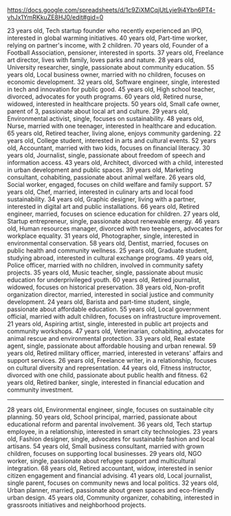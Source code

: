 https://docs.google.com/spreadsheets/d/1c9ZiXMCqjUtLyie9i4Ybn6PT4-vhJx1YmRKkuZE8HJ0/edit#gid=0

23 years old, Tech startup founder who recently experienced an IPO, interested in global warming initiatives.
40 years old, Part-time worker, relying on partner's income, with 2 children.
70 years old, Founder of a Football Association, pensioner, interested in sports.
37 years old, Freelance art director, lives with family, loves parks and nature.
28 years old, University researcher, single, passionate about community education.
55 years old, Local business owner, married with no children, focuses on economic development.
32 years old, Software engineer, single, interested in tech and innovation for public good.
45 years old, High school teacher, divorced, advocates for youth programs.
60 years old, Retired nurse, widowed, interested in healthcare projects.
50 years old, Small cafe owner, parent of 3, passionate about local art and culture.
29 years old, Environmental activist, single, focuses on sustainability.
48 years old, Nurse, married with one teenager, interested in healthcare and education.
65 years old, Retired teacher, living alone, enjoys community gardening.
22 years old, College student, interested in arts and cultural events.
52 years old, Accountant, married with two kids, focuses on financial literacy.
30 years old, Journalist, single, passionate about freedom of speech and information access.
43 years old, Architect, divorced with a child, interested in urban development and public spaces.
39 years old, Marketing consultant, cohabiting, passionate about animal welfare.
26 years old, Social worker, engaged, focuses on child welfare and family support.
57 years old, Chef, married, interested in culinary arts and local food sustainability.
34 years old, Graphic designer, living with a partner, interested in digital art and public installations.
66 years old, Retired engineer, married, focuses on science education for children.
27 years old, Startup entrepreneur, single, passionate about renewable energy.
46 years old, Human resources manager, divorced with two teenagers, advocates for workplace equality.
31 years old, Photographer, single, interested in environmental conservation.
58 years old, Dentist, married, focuses on public health and community wellness.
25 years old, Graduate student, studying abroad, interested in cultural exchange programs.
49 years old, Police officer, married with no children, involved in community safety projects.
35 years old, Music teacher, single, passionate about music education for underprivileged youth.
60 years old, Retired journalist, widowed, focuses on historical preservation.
38 years old, Non-profit organization director, married, interested in social justice and community development.
24 years old, Barista and part-time student, single, passionate about affordable education.
55 years old, Local government official, married with adult children, focuses on infrastructure improvement.
21 years old, Aspiring artist, single, interested in public art projects and community workshops.
47 years old, Veterinarian, cohabiting, advocates for animal rescue and environmental protection.
33 years old, Real estate agent, single, passionate about affordable housing and urban renewal.
59 years old, Retired military officer, married, interested in veterans' affairs and support services.
26 years old, Freelance writer, in a relationship, focuses on cultural diversity and representation.
44 years old, Fitness instructor, divorced with one child, passionate about public health and fitness.
62 years old, Retired banker, single, interested in financial education and community investment.

---

28 years old, Environmental engineer, single, focuses on sustainable city planning.
50 years old, School principal, married, passionate about educational reform and parental involvement.
36 years old, Tech startup employee, in a relationship, interested in smart city technologies.
23 years old, Fashion designer, single, advocates for sustainable fashion and local artisans.
54 years old, Small business consultant, married with grown children, focuses on supporting local businesses.
29 years old, NGO worker, single, passionate about refugee support and multicultural integration.
68 years old, Retired accountant, widow, interested in senior citizen engagement and financial advising.
41 years old, Local journalist, single parent, focuses on community news and local politics.
32 years old, Urban planner, married, passionate about green spaces and eco-friendly urban design.
45 years old, Community organizer, cohabiting, interested in grassroots initiatives and neighborhood projects.
